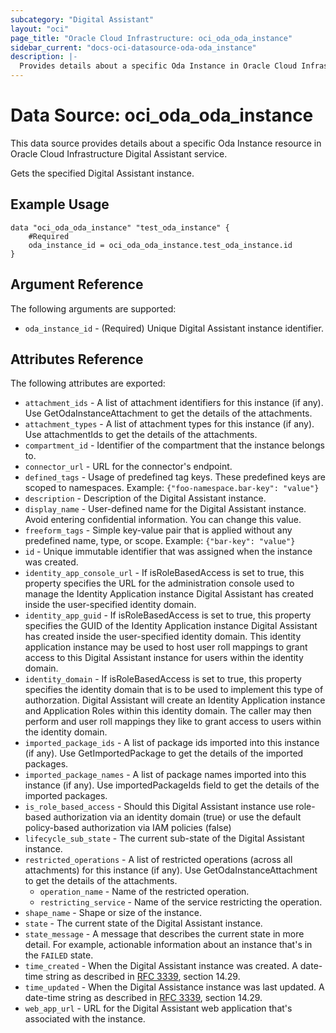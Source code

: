 ```yaml
---
subcategory: "Digital Assistant"
layout: "oci"
page_title: "Oracle Cloud Infrastructure: oci_oda_oda_instance"
sidebar_current: "docs-oci-datasource-oda-oda_instance"
description: |-
  Provides details about a specific Oda Instance in Oracle Cloud Infrastructure Digital Assistant service
---
```


# Data Source: oci_oda_oda_instance
This data source provides details about a specific Oda Instance resource in Oracle Cloud Infrastructure Digital Assistant service.

Gets the specified Digital Assistant instance.

## Example Usage

```hcl
data "oci_oda_oda_instance" "test_oda_instance" {
	#Required
	oda_instance_id = oci_oda_oda_instance.test_oda_instance.id
}
```

## Argument Reference

The following arguments are supported:

* `oda_instance_id` - (Required) Unique Digital Assistant instance identifier.


## Attributes Reference

The following attributes are exported:

* `attachment_ids` - A list of attachment identifiers for this instance (if any). Use GetOdaInstanceAttachment to get the details of the attachments.
* `attachment_types` - A list of attachment types for this instance (if any). Use attachmentIds to get the details of the attachments.
* `compartment_id` - Identifier of the compartment that the instance belongs to.
* `connector_url` - URL for the connector's endpoint.
* `defined_tags` - Usage of predefined tag keys. These predefined keys are scoped to namespaces. Example: `{"foo-namespace.bar-key": "value"}` 
* `description` - Description of the Digital Assistant instance.
* `display_name` - User-defined name for the Digital Assistant instance. Avoid entering confidential information. You can change this value. 
* `freeform_tags` - Simple key-value pair that is applied without any predefined name, type, or scope. Example: `{"bar-key": "value"}` 
* `id` - Unique immutable identifier that was assigned when the instance was created.
* `identity_app_console_url` - If isRoleBasedAccess is set to true, this property specifies the URL for the administration console used to manage the Identity Application instance Digital Assistant has created inside the user-specified identity domain.
* `identity_app_guid` - If isRoleBasedAccess is set to true, this property specifies the GUID of the Identity Application instance Digital Assistant has created inside the user-specified identity domain. This identity application instance may be used to host user roll mappings to grant access to this Digital Assistant instance for users within the identity domain.
* `identity_domain` - If isRoleBasedAccess is set to true, this property specifies the identity domain that is to be used to implement this type of authorzation. Digital Assistant will create an Identity Application instance and Application Roles within this identity domain. The caller may then perform and user roll mappings they like to grant access to users within the identity domain.
* `imported_package_ids` - A list of package ids imported into this instance (if any). Use GetImportedPackage to get the details of the imported packages.
* `imported_package_names` - A list of package names imported into this instance (if any). Use importedPackageIds field to get the details of the imported packages.
* `is_role_based_access` - Should this Digital Assistant instance use role-based authorization via an identity domain (true) or use the default policy-based authorization via IAM policies (false)
* `lifecycle_sub_state` - The current sub-state of the Digital Assistant instance.
* `restricted_operations` - A list of restricted operations (across all attachments) for this instance (if any). Use GetOdaInstanceAttachment to get the details of the attachments.
	* `operation_name` - Name of the restricted operation.
	* `restricting_service` - Name of the service restricting the operation.
* `shape_name` - Shape or size of the instance.
* `state` - The current state of the Digital Assistant instance.
* `state_message` - A message that describes the current state in more detail. For example, actionable information about an instance that's in the `FAILED` state. 
* `time_created` - When the Digital Assistant instance was created. A date-time string as described in [RFC 3339](https://tools.ietf.org/rfc/rfc3339), section 14.29.
* `time_updated` - When the Digital Assistance instance was last updated. A date-time string as described in [RFC 3339](https://tools.ietf.org/rfc/rfc3339), section 14.29.
* `web_app_url` - URL for the Digital Assistant web application that's associated with the instance.

